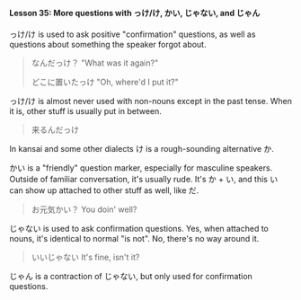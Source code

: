 #### Lesson 35: More questions with っけ/け, かい, じゃない, and じゃん

っけ/け is used to ask positive "confirmation" questions, as well as questions about something the speaker forgot about.

> なんだっけ？ "What was it again?"
>
> どこに置いたっけ "Oh, where'd I put it?"

っけ/け is almost never used with non-nouns except in the past tense. When it is, other stuff is usually put in between.

> 来るんだっけ

In kansai and some other dialects け is a rough-sounding alternative か.

かい is a "friendly" question marker, especially for masculine speakers. Outside of familiar conversation, it's usually rude. It's か + い, and this い can show up attached to other stuff as well, like だ.

> お元気かい？ You doin' well?

じゃない is used to ask confirmation questions. Yes, when attached to nouns, it's identical to normal "is not". No, there's no way around it.

> いいじゃない It's fine, isn't it?

じゃん is a contraction of じゃない, but only used for confirmation questions.
